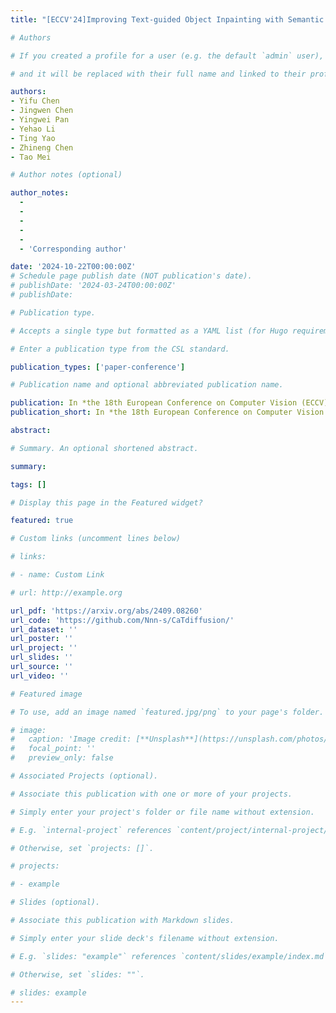 ```yaml
---
title: "[ECCV'24]Improving Text-guided Object Inpainting with Semantic Pre-inpainting"

# Authors

# If you created a profile for a user (e.g. the default `admin` user), write the username (folder name) here

# and it will be replaced with their full name and linked to their profile.

authors:
- Yifu Chen
- Jingwen Chen
- Yingwei Pan
- Yehao Li
- Ting Yao
- Zhineng Chen
- Tao Mei

# Author notes (optional)

author_notes:
  - 
  - 
  - 
  - 
  - 
  - 'Corresponding author'

date: '2024-10-22T00:00:00Z'
# Schedule page publish date (NOT publication's date).
# publishDate: '2024-03-24T00:00:00Z'
# publishDate: 

# Publication type.

# Accepts a single type but formatted as a YAML list (for Hugo requirements).

# Enter a publication type from the CSL standard.

publication_types: ['paper-conference']

# Publication name and optional abbreviated publication name.

publication: In *the 18th European Conference on Computer Vision (ECCV) 2024*
publication_short: In *the 18th European Conference on Computer Vision (ECCV) 2024*

abstract: 

# Summary. An optional shortened abstract.

summary: 

tags: []

# Display this page in the Featured widget?

featured: true

# Custom links (uncomment lines below)

# links:

# - name: Custom Link

# url: http://example.org

url_pdf: 'https://arxiv.org/abs/2409.08260'
url_code: 'https://github.com/Nnn-s/CaTdiffusion/'
url_dataset: ''
url_poster: ''
url_project: ''
url_slides: ''
url_source: ''
url_video: ''

# Featured image

# To use, add an image named `featured.jpg/png` to your page's folder.

# image:
#   caption: 'Image credit: [**Unsplash**](https://unsplash.com/photos/pLCdAaMFLTE)'
#   focal_point: ''
#   preview_only: false

# Associated Projects (optional).

# Associate this publication with one or more of your projects.

# Simply enter your project's folder or file name without extension.

# E.g. `internal-project` references `content/project/internal-project/index.md`.

# Otherwise, set `projects: []`.

# projects:

# - example

# Slides (optional).

# Associate this publication with Markdown slides.

# Simply enter your slide deck's filename without extension.

# E.g. `slides: "example"` references `content/slides/example/index.md`.

# Otherwise, set `slides: ""`.

# slides: example
---
```



